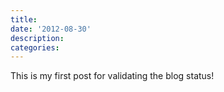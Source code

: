 ```yaml
---
title:
date: '2012-08-30'
description:
categories:
---
```

This is my first post for validating the blog status!
